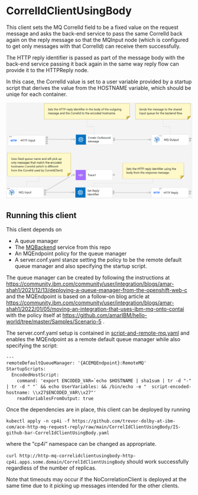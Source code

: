 # CorrelIdClientUsingBody

This client sets the MQ CorrelId field to be a fixed value on the request 
message and asks the back-end service to pass the same CorrelId back again
on the reply message so that the MQInput node (which is configured to get
only messages with that CorrelId) can receive them successfully.

The HTTP reply identifier is passed as part of the message body with the
back-end service passing it back again in the same way reply flow can 
provide it to the HTTPReply node.

In this case, the CorrelId value is set to a user variable provided by a
startup script that derives the value from the HOSTNAME variable, which
should be uniqe for each container.

![picture](/files/CorrelIdClientUsingBody.png)


## Running this client

This client depends on
- A queue manager
- The [MQBackend](/MQBackend) service from this repo
- An MQEndpoint policy for the queue manager
- A server.conf.yaml stanze setting the policy to be the remote default queue manager
  and also specifying the startup script.

The queue manager can be created by following the instructions at 
https://community.ibm.com/community/user/integration/blogs/amar-shah1/2021/12/13/deploying-a-queue-manager-from-the-openshift-web-c
and the MQEndpoint is based on a follow-on blog article at 
https://community.ibm.com/community/user/integration/blogs/amar-shah1/2022/01/05/moving-an-integration-that-uses-ibm-mq-onto-contai
with the policy itself at https://github.com/amarIBM/hello-world/tree/master/Samples/Scenario-5 .

The server.conf.yaml setup is contained in [script-and-remote-mq.yaml](script-and-remote-mq.yaml) and
enables the MQEndpoint as a remote default queue manager while also specifying the script:
```
---
remoteDefaultQueueManager: '{ACEMQEndpoint}:RemoteMQ'
StartupScripts:
  EncodedHostScript:
    command: 'export ENCODED_VAR=`echo $HOSTNAME | sha1sum | tr -d "-" | tr -d " "` && echo UserVariables: && /bin/echo -e "  script-encoded-hostname: \\x27$ENCODED_VAR\\x27"' 
    readVariablesFromOutput: true
```

Once the dependencies are in place, this client can be deployed by running
```
kubectl apply -n cp4i -f https://github.com/trevor-dolby-at-ibm-com/ace-http-mq-request-reply/raw/main/CorrelIdClientUsingBody/IS-github-bar-CorrelIdClientUsingBody.yaml
```
where the "cp4i" namespace can be changed as appropriate. 

`curl http://http-mq-correlidclientusingbody-http-cp4i.apps.some.domain/CorrelIdClientUsingBody` should 
work successfully regardless of the number of replicas.

Note that timeouts may occur if the NoCorrelationClient is deployed at the same
time due to it picking up messages intended for the other clients.
